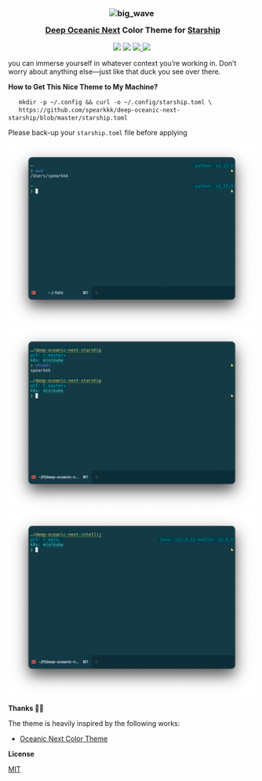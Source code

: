 <h3 align="center">
	<img src="https://raw.githubusercontent.com/spearkkk/deep-oceanic-next/5f801ccb676e35ddcc49d8fdf3e7ca6441c5c57e/big_wave_rectangle.svg" width="100" alt="big_wave"/><br/>
	<img src="https://raw.githubusercontent.com/spearkkk/deep-oceanic-next/5f801ccb676e35ddcc49d8fdf3e7ca6441c5c57e/big_wave_rectangle.svg" height="30" width="0px"/>
	<a href="https://github.com/spearkkk/deep-oceanic-next">Deep Oceanic Next</a> Color Theme for <a href="https://starship.rs">Starship</a>
</h3>
<p align="center">
	<a href="https://github.com/spearkkk/deep-oceanic-next-starship/stargazers"><img src="https://img.shields.io/github/stars/spearkkk/deep-oceanic-next-starship?colorA=001c1f&colorB=f3b863&style=for-the-badge&logo=github&logoColor=f3b863&link=https%3A%2F%2Fgithub.com%2Fspearkkk%2Fdeep-oceanic-next"></a>
	<a href="https://github.com/spearkkk/deep-oceanic-next-starship/contributors"><img src="https://img.shields.io/github/contributors/spearkkk/starship-oceanic-next?colorA=001c1f&colorB=f3b863&style=for-the-badge&logo=github&logoColor=f3b863"></a>
	<a href="https://chromewebstore.google.com/detail/deep-oceanic-next-chrome/embaoimilojjfdbjancmkfdmiegfbhdm">
		<img src="https://img.shields.io/chrome-web-store/users/embaoimilojjfdbjancmkfdmiegfbhdm?colorA=001c1f&colorB=f3b863&style=for-the-badge&logo=googlechrome&logoColor=f3b863&label=chrome">
	</a>
	<a href="https://www.alfredapp.com/extras/theme/KpD7EMuSZ1/">
		<img src="https://img.shields.io/badge/appearance-yellow?colorA=001c1f&colorB=f3b863&style=for-the-badge&logo=alfred&logoColor=f3b863&label=alfred">
	</a>
</p>

you can immerse yourself in whatever context you’re working in. Don’t worry about anything else—just like that duck you see over there.  


**How to Get This Nice Theme to My Machine?**
```shell
   mkdir -p ~/.config && curl -o ~/.config/starship.toml \
   https://github.com/spearkkk/deep-oceanic-next-starship/blob/master/starship.toml
```
Please back-up your `starship.toml` file before applying

![deep-oceanic-next-starship_01.png](./deep-oceanic-next-starship_01.png)
![deep-oceanic-next-starship_02.png](./deep-oceanic-next-starship_02.png)
![deep-oceanic-next-starship_03.png](./deep-oceanic-next-starship_03.png)

**Thanks 🫰🏼**

The theme is heavily inspired by the following works:

- [Oceanic Next Color Theme](https://github.com/voronianski/oceanic-next-color-scheme)

**License**

[MIT](LICENSE)


